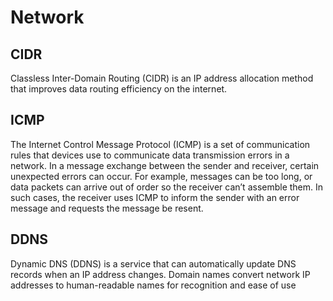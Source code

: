 # Network


## CIDR

Classless Inter-Domain Routing (CIDR) is an IP address allocation method that improves data routing efficiency on the internet.

## ICMP

The Internet Control Message Protocol (ICMP) is a set of communication rules that devices use to communicate data transmission errors in a network. In a message exchange between the sender and receiver, certain unexpected errors can occur. For example, messages can be too long, or data packets can arrive out of order so the receiver can’t assemble them. In such cases, the receiver uses ICMP to inform the sender with an error message and requests the message be resent.


## DDNS

Dynamic DNS (DDNS) is a service that can automatically update DNS records when an IP address changes. Domain names convert network IP addresses to human-readable names for recognition and ease of use
